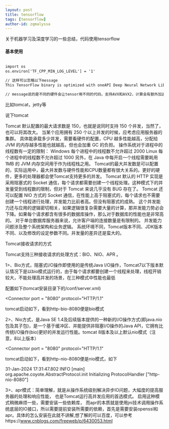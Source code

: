 ```yaml
---
layout: post
title: tensorflow
tags: [tensorflow]
author-id: zqmalyssa
---
```


关于机器学习及深度学习的一些总结，代码使用tensorflow

#### 基本使用

```html

import os
os.environ['TF_CPP_MIN_LOG_LEVEL'] = '1'

// 这样可以忽略以下message
This TensorFlow binary is optimized with oneAPI Deep Neural Network Library (oneDNN)to use the following CPU instructions in performance-critical operations:  AVX AVX2

// message说的是不同的硬件会让tensor用不同的代码，支持AVX和AVX2，计算会有额外加速

```


比如tomcat，jetty等

说下tomcat

Tomcat 默认配置的最大请求数是 150，也就是说同时支持 150 个并发，当然了，也可以将其改大。
当某个应用拥有 250 个以上并发的时候，应考虑应用服务器的集群。
具体能承载多少并发，需要看硬件的配置，CPU 越多性能越高，分配给 JVM 的内存越多性能也就越高，但也会加重 GC 的负担。
操作系统对于进程中的线程数有一定的限制：
Windows 每个进程中的线程数不允许超过 2000
Linux 每个进程中的线程数不允许超过 1000
另外，在 Java 中每开启一个线程需要耗用 1MB 的 JVM 内存空间用于作为线程栈之用。
Tomcat的最大并发数是可以配置的，实际运用中，最大并发数与硬件性能和CPU数量都有很大关系的。更好的硬件，更多的处理器都会使Tomcat支持更多的并发。
Tomcat 默认的 HTTP 实现是采用阻塞式的 Socket 通信，每个请求都需要创建一个线程处理。这种模式下的并发量受到线程数的限制，但对于 Tomcat 来说几乎没有 BUG 存在了。
Tomcat 还可以配置 NIO 方式的 Socket 通信，在性能上高于阻塞式的，每个请求也不需要创建一个线程进行处理，并发能力比前者高。但没有阻塞式的成熟。
这个并发能力还与应用的逻辑密切相关，如果逻辑很复杂需要大量的计算，那并发能力势必会下降。如果每个请求都含有很多的数据库操作，那么对于数据库的性能也是非常高的。
对于单台数据库服务器来说，允许客户端的连接数量是有限制的。
并发能力问题涉及整个系统架构和业务逻辑。
系统环境不同，Tomcat版本不同、JDK版本不同、以及修改的设定参数不同。并发量的差异还是蛮大的。

Tomcat接收请求的方式

Tomcat支持三种接收请求的处理方式：BIO、NIO、APR 。  

1>、Bio方式，阻塞式I/O操作即使用的是传统Java I/O操作，Tomcat7以下版本默认情况下是以bio模式运行的，由于每个请求都要创建一个线程来处理，线程开销较大，不能处理高并发的场景，在三种模式中性能也最低

配置如下(tomcat安装目录下的/conf/server.xml)

<Connector port = "8080" protocol="HTTP/1.1"

tomcat启动如下，看到http-bio-8080便是bio模式

2>、Nio方式，是Java SE 1.4及后续版本提供的一种新的I/O操作方式(即java.nio包及其子包)，是一个基于缓冲区、并能提供非阻塞I/O操作的Java API，它拥有比传统I/O操作(bio)更好的并发运行性能。tomcat 8版本及以上默认nio模式（注意，8以上版本）

<Connector port = "8080" protocol="HTTP/1.1"

tomcat启动如下，看到http-nio-8080便是nio模式，如下

31-Jan-2024 17:31:47.802 INFO [main] org.apache.coyote.AbstractProtocol.init Initializing ProtocolHandler ["http-nio-8080"]

3>、apr模式：简单理解，就是从操作系统级别解决异步IO问题，大幅度的提高服务器的处理和响应性能， 也是Tomcat运行高并发应用的首选模式。
启用这种模式稍微麻烦一些，需要安装一些依赖库， 而apr的本质就是使用jni技术调用操作系统底层的IO接口，所以需要提前安装所需要的依赖，首先是需要安装openssl和apr。具体的怎么安装在此就不讲解,想了解的可以百度，可以参考https://www.cnblogs.com/freeweb/p/6430053.html
